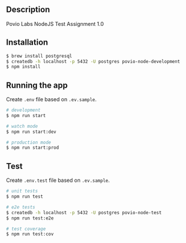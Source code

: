 ## Description

Povio Labs NodeJS Test Assignment 1.0

## Installation

```bash
$ brew install postgresql
$ createdb -h localhost -p 5432 -U postgres povio-node-development
$ npm install
```

## Running the app

Create `.env` file based on `.ev.sample`.

```bash
# development
$ npm run start

# watch mode
$ npm run start:dev

# production mode
$ npm run start:prod
```

## Test

Create `.env.test` file based on `.ev.sample`.

```bash
# unit tests
$ npm run test

# e2e tests
$ createdb -h localhost -p 5432 -U postgres povio-node-test
$ npm run test:e2e

# test coverage
$ npm run test:cov
```
